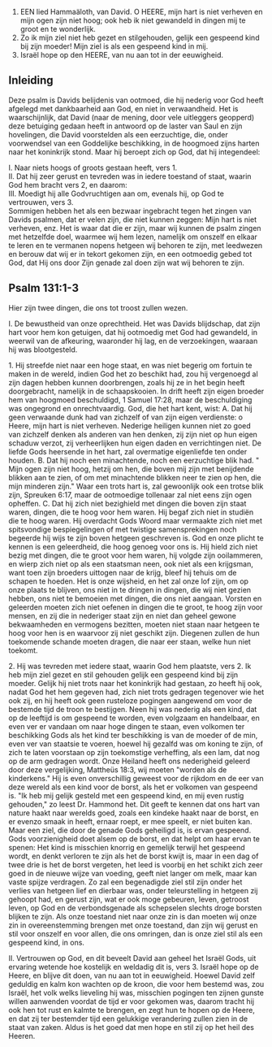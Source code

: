 1. EEN lied Hammaäloth, van David. O HEERE, mijn hart is niet verheven en mijn ogen zijn niet hoog; ook heb ik niet gewandeld in dingen mij te groot en te wonderlijk.
2. Zo ik mijn ziel niet heb gezet en stilgehouden, gelijk een gespeend kind bij zijn moeder! Mijn ziel is als een gespeend kind in mij.
3. Israël hope op den HEERE, van nu aan tot in der eeuwigheid.

## Inleiding

Deze psalm is Davids belijdenis van ootmoed, die hij nederig voor God heeft afgelegd met dankbaarheid aan God, en niet in verwaandheid. Het is waarschijnlijk, dat David (naar de mening, door vele uitleggers geopperd) deze betuiging gedaan heeft in antwoord op de laster van Saul en zijn hovelingen, die David voorstelden als een eerzuchtige, die, onder voorwendsel van een Goddelijke beschikking, in de hoogmoed zijns harten naar het koninkrijk stond. Maar hij beroept zich op God, dat hij integendeel:

I. Naar niets hoogs of groots gestaan heeft, vers 1.  
II. Dat hij zeer gerust en tevreden was in iedere toestand of staat, waarin God hem bracht vers 2, en daarom:   
III. Moedigt hij alle Godvruchtigen aan om, evenals hij, op God te vertrouwen, vers 3.   
Sommigen hebben het als een bezwaar ingebracht tegen het zingen van Davids psalmen, dat er velen zijn, die niet kunnen zeggen: Mijn hart is niet verheven, enz. Het is waar dat die er zijn, maar wij kunnen de psalm zingen met hetzelfde doel, waarmee wij hem lezen, namelijk om onszelf en elkaar te leren en te vermanen nopens hetgeen wij behoren te zijn, met leedwezen en berouw dat wij er in tekort gekomen zijn, en een ootmoedig gebed tot God, dat Hij ons door Zijn genade zal doen zijn wat wij behoren te zijn.

## Psalm 131:1-3 
Hier zijn twee dingen, die ons tot troost zullen wezen.

I. De bewustheid van onze oprechtheid. Het was Davids blijdschap, dat zijn hart voor hem kon getuigen, dat hij ootmoedig met God had gewandeld, in weerwil van de afkeuring, waaronder hij lag, en de verzoekingen, waaraan hij was blootgesteld.

1\. Hij streefde niet naar een hoge staat, en was niet begerig om fortuin te maken in de wereld, indien God het zo beschikt had, zou hij vergenoegd al zijn dagen hebben kunnen doorbrengen, zoals hij ze in het begin heeft doorgebracht, namelijk in de schaapskooien. In drift heeft zijn eigen broeder hem van hoogmoed beschuldigd, 1 Samuel 17:28, maar de beschuldiging was ongegrond en onrechtvaardig. God, die het hart kent, wist: 
A. Dat hij geen verwaande dunk had van zichzelf of van zijn eigen verdienste: o Heere, mijn hart is niet verheven. Nederige heiligen kunnen niet zo goed van zichzelf denken als anderen van hen denken, zij zijn niet op hun eigen schaduw verzot, zij verheerlijken hun eigen daden en verrichtingen niet. De liefde Gods heersende in het hart, zal overmatige eigenliefde ten onder houden.
B. Dat hij noch een minachtende, noch een eerzuchtige blik had. " Mijn ogen zijn niet hoog, hetzij om hen, die boven mij zijn met benijdende blikken aan te zien, of om met minachtende blikken neer te zien op hen, die mijn minderen zijn." Waar een trots hart is, zal gewoonlijk ook een trotse blik zijn, Spreuken 6:17, maar de ootmoedige tollenaar zal niet eens zijn ogen opheffen.
C. Dat hij zich niet bezighield met dingen die boven zijn staat waren, dingen, die te hoog voor hem waren. Hij begaf zich niet in studiën die te hoog waren. Hij overdacht Gods Woord maar vermaakte zich niet met spitsvondige bespiegelingen of met twistige samensprekingen noch begeerde hij wijs te zijn boven hetgeen geschreven is. 
God en onze plicht te kennen is een geleerdheid, die hoog genoeg voor ons is. Hij hield zich niet bezig met dingen, die te groot voor hem waren, hij volgde zijn ooilammeren, en wierp zich niet op als een staatsman neen, ook niet als een krijgsman, want toen zijn broeders uittogen naar de krijg, bleef hij tehuis om de schapen te hoeden. Het is onze wijsheid, en het zal onze lof zijn, om op onze plaats te blijven, ons niet in te dringen in dingen, die wij niet gezien hebben, ons niet te bemoeien met dingen, die ons niet aangaan. Vorsten en geleerden moeten zich niet oefenen in dingen die te groot, te hoog zijn voor mensen, en zij die in nederiger staat zijn en niet dan geheel gewone bekwaamheden en vermogens bezitten, moeten niet staan naar hetgeen te hoog voor hen is en waarvoor zij niet geschikt zijn. Diegenen zullen de hun toekomende schande moeten dragen, die naar eer staan, welke hun niet toekomt.

2\. Hij was tevreden met iedere staat, waarin God hem plaatste, vers 2. Ik heb mijn ziel gezet en stil gehouden gelijk een gespeend kind bij zijn moeder. Gelijk hij niet trots naar het koninkrijk had gestaan, zo heeft hij ook, nadat God het hem gegeven had, zich niet trots gedragen tegenover wie het ook zij, en hij heeft ook geen rusteloze pogingen aangewend om voor de bestemde tijd de troon te bestijgen. Neen hij was nederig als een kind, dat op de leeftijd is om gespeend te worden, even volgzaam en handelbaar, en even ver er vandaan om naar hoge dingen te staan, even volkomen ter beschikking Gods als het kind ter beschikking is van de moeder of de min, even ver van staatsie te voeren, hoewel hij gezalfd was om koning te zijn, of zich te laten voorstaan op zijn toekomstige verheffing, als een lam, dat nog op de arm gedragen wordt. 
Onze Heiland heeft ons nederigheid geleerd door deze vergelijking, Mattheüs 18:3, wij moeten "worden als de kinderkens." Hij is even onverschillig geweest voor de rijkdom en de eer van deze wereld als een kind voor de borst, als het er volkomen van gespeend is. "Ik heb mij gelijk gesteld met een gespeend kind, en mij even rustig gehouden," zo leest Dr. Hammond het. Dit geeft te kennen dat ons hart van nature haakt naar werelds goed, zoals een kindeke haakt naar de borst, en er evenzo smaak in heeft, ernaar roept, er mee speelt, er niet buiten kan. Maar een ziel, die door de genade Gods geheiligd is, is ervan gespeend. Gods voorzienigheid doet alsem op de borst, en dat helpt om haar ervan te spenen: Het kind is misschien knorrig en gemelijk terwijl het gespeend wordt, en denkt verloren te zijn als het de borst kwijt is, maar in een dag of twee drie is het de borst vergeten, het leed is voorbij en het schikt zich zeer goed in de nieuwe wijze van voeding, geeft niet langer om melk, maar kan vaste spijze verdragen. Zo zal een begenadigde ziel stil zijn onder het verlies van hetgeen lief en dierbaar was, onder teleurstelling in hetgeen zij gehoopt had, en gerust zijn, wat er ook moge gebeuren, leven, getroost leven, op God en de verbondsgenade als schepselen slechts droge borsten blijken te zijn. Als onze toestand niet naar onze zin is dan moeten wij onze zin in overeenstemming brengen met onze toestand, dan zijn wij gerust en stil voor onszelf en voor allen, die ons omringen, dan is onze ziel stil als een gespeend kind, in ons.

II. Vertrouwen op God, en dit beveelt David aan geheel het Israël Gods, uit ervaring wetende hoe kostelijk en weldadig dit is, vers 3. Israël hope op de Heere, en blijve dit doen, van nu aan tot in eeuwigheid. Hoewel David zelf geduldig en kalm kon wachten op de kroon, die voor hem bestemd was, zou Israël, het volk welks lieveling hij was, misschien pogingen ten zijnen gunste willen aanwenden voordat de tijd er voor gekomen was, daarom tracht hij ook hen tot rust en kalmte te brengen, en zegt hun te hopen op de Heere, en dat zij ter bestemder tijd een gelukkige verandering zullen zien in de staat van zaken. Aldus is het goed dat men hope en stil zij op het heil des Heeren.
